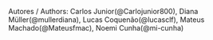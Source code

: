 Autores / Authors: Carlos Junior(@Carlojunior800), Diana Müller(@mullerdiana), Lucas Coquenão(@lucasclf), Mateus Machado(@Mateusfmac), Noemi Cunha(@mi-cunha)
